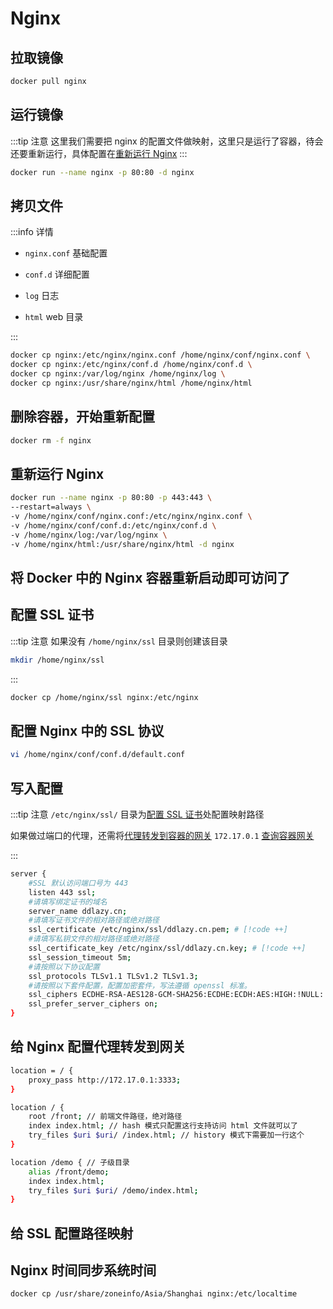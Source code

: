 # Nginx

## 拉取镜像

```bash
docker pull nginx
```

## 运行镜像

:::tip 注意
这里我们需要把 nginx 的配置文件做映射，这里只是运行了容器，待会还要重新运行，具体配置在[重新运行 Nginx](/blog/docker/nginx#重新运行-nginx)
:::

```bash
docker run --name nginx -p 80:80 -d nginx
```

## 拷贝文件

:::info 详情

-   `nginx.conf` 基础配置

-   `conf.d` 详细配置

-   `log` 日志

-   `html` web 目录

:::

```bash
docker cp nginx:/etc/nginx/nginx.conf /home/nginx/conf/nginx.conf \
docker cp nginx:/etc/nginx/conf.d /home/nginx/conf.d \
docker cp nginx:/var/log/nginx /home/nginx/log \
docker cp nginx:/usr/share/nginx/html /home/nginx/html
```

## 删除容器，开始重新配置

```bash
docker rm -f nginx
```

## 重新运行 Nginx

```bash
docker run --name nginx -p 80:80 -p 443:443 \
--restart=always \
-v /home/nginx/conf/nginx.conf:/etc/nginx/nginx.conf \
-v /home/nginx/conf/conf.d:/etc/nginx/conf.d \
-v /home/nginx/log:/var/log/nginx \
-v /home/nginx/html:/usr/share/nginx/html -d nginx
```

## 将 Docker 中的 Nginx 容器重新启动即可访问了

## 配置 SSL 证书

:::tip 注意
如果没有 `/home/nginx/ssl` 目录则创建该目录

```bash
mkdir /home/nginx/ssl
```

:::

```bash
docker cp /home/nginx/ssl nginx:/etc/nginx
```

## 配置 Nginx 中的 SSL 协议

```bash
vi /home/nginx/conf/conf.d/default.conf
```

## 写入配置

:::tip 注意
`/etc/nginx/ssl/` 目录为[配置 SSL 证书](/blog/docker/nginx#配置-ssl-证书)处配置映射路径

如果做过端口的代理，还需将[代理转发到容器的网关](/blog/docker/nginx#给-nginx-配置代理转发到网关) `172.17.0.1` [查询容器网关](/blog/docker/install#查看容器网关)

:::

```bash
server {
    #SSL 默认访问端口号为 443
    listen 443 ssl;
    #请填写绑定证书的域名
    server_name ddlazy.cn;
    #请填写证书文件的相对路径或绝对路径
    ssl_certificate /etc/nginx/ssl/ddlazy.cn.pem; # [!code ++]
    #请填写私钥文件的相对路径或绝对路径
    ssl_certificate_key /etc/nginx/ssl/ddlazy.cn.key; # [!code ++]
    ssl_session_timeout 5m;
    #请按照以下协议配置
    ssl_protocols TLSv1.1 TLSv1.2 TLSv1.3;
    #请按照以下套件配置，配置加密套件，写法遵循 openssl 标准。
    ssl_ciphers ECDHE-RSA-AES128-GCM-SHA256:ECDHE:ECDH:AES:HIGH:!NULL:!aNULL:!MD5:!ADH:!RC4;
    ssl_prefer_server_ciphers on;
}
```

## 给 Nginx 配置代理转发到网关 <Badge type="tip" text="可选" />

```bash
location = / {
    proxy_pass http://172.17.0.1:3333;
}

location / {
    root /front; // 前端文件路径，绝对路径
    index index.html; // hash 模式只配置这行支持访问 html 文件就可以了
    try_files $uri $uri/ /index.html; // history 模式下需要加一行这个
}

location /demo { // 子级目录
    alias /front/demo;
    index index.html;
    try_files $uri $uri/ /demo/index.html;
}
```

## 给 SSL 配置路径映射

## Nginx 时间同步系统时间

```bash
docker cp /usr/share/zoneinfo/Asia/Shanghai nginx:/etc/localtime
```
